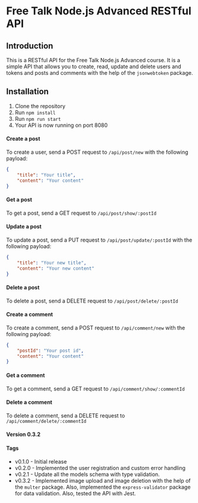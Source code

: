 # Free Talk Node.js Advanced RESTful API

## Introduction

This is a RESTful API for the Free Talk Node.js Advanced course. It is a simple API that allows you to create, read, update and delete users and tokens and posts and comments with the help of the `jsonwebtoken` package.

## Installation

1. Clone the repository
2. Run `npm install`
3. Run `npm run start`
4. Your API is now running on port 8080

#### Create a post

To create a user, send a POST request to `/api/post/new` with the following payload:

```json
{
	"title": "Your title",
	"content": "Your content"
}
```

#### Get a post

To get a post, send a GET request to `/api/post/show/:postId`

#### Update a post

To update a post, send a PUT request to `/api/post/update/:postId` with the following payload:

```json
{
	"title": "Your new title",
	"content": "Your new content"
}
```

#### Delete a post

To delete a post, send a DELETE request to `/api/post/delete/:postId`

#### Create a comment

To create a comment, send a POST request to `/api/comment/new` with the following payload:

```json
{
	"postId": "Your post id",
	"content": "Your content"
}
```

#### Get a comment

To get a comment, send a GET request to `/api/comment/show/:commentId`

#### Delete a comment

To delete a comment, send a DELETE request to `/api/comment/delete/:commentId`

#### Version 0.3.2

#### Tags

-   v0.1.0 - Initial release
-   v0.2.0 - Implemented the user registration and custom error handling
-   v0.2.1 - Update all the models schema with type validation.
-   v0.3.2 - Implemented image upload and image deletion with the help of the `multer` package. Also, implemented the `express-validator` package for data validation. Also, tested the API with Jest.
